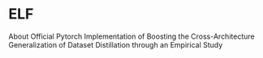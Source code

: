 # ELF
About Official Pytorch Implementation of Boosting the Cross-Architecture Generalization of Dataset Distillation through an Empirical Study
